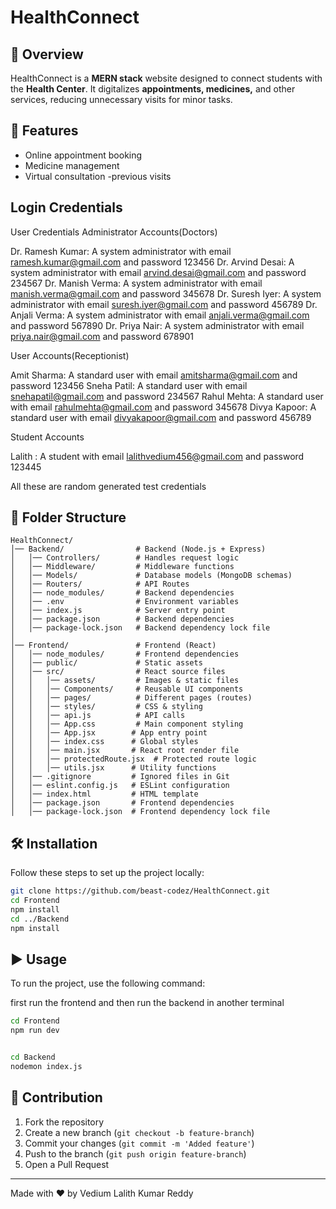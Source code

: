 # HealthConnect

## 📌 Overview
HealthConnect is a **MERN stack** website designed to connect students with the **Health Center**. It digitalizes **appointments, medicines,** and other services, reducing unnecessary visits for minor tasks.

## 🚀 Features
- Online appointment booking
- Medicine management
- Virtual consultation
-previous visits

## Login Credentials
User Credentials
Administrator Accounts(Doctors)

Dr. Ramesh Kumar: A system administrator with email ramesh.kumar@gmail.com and password 123456
Dr. Arvind Desai: A system administrator with email arvind.desai@gmail.com and password 234567
Dr. Manish Verma: A system administrator with email manish.verma@gmail.com and password 345678
Dr. Suresh Iyer: A system administrator with email suresh.iyer@gmail.com and password 456789
Dr. Anjali Verma: A system administrator with email anjali.verma@gmail.com and password 567890
Dr. Priya Nair: A system administrator with email priya.nair@gmail.com and password 678901

User Accounts(Receptionist)

Amit Sharma: A standard user with email amitsharma@gmail.com and password 123456
Sneha Patil: A standard user with email snehapatil@gmail.com and password 234567
Rahul Mehta: A standard user with email rahulmehta@gmail.com and password 345678
Divya Kapoor: A standard user with email divyakapoor@gmail.com and password 456789

Student Accounts

Lalith : A student with email lalithvedium456@gmail.com and password 123445

All these are random generated test credentials


## 📂 Folder Structure
```
HealthConnect/
│── Backend/                # Backend (Node.js + Express)
│   │── Controllers/        # Handles request logic
│   │── Middleware/         # Middleware functions
│   │── Models/             # Database models (MongoDB schemas)
│   │── Routers/            # API Routes
│   │── node_modules/       # Backend dependencies
│   │── .env                # Environment variables
│   │── index.js            # Server entry point
│   │── package.json        # Backend dependencies
│   │── package-lock.json   # Backend dependency lock file
│
│── Frontend/               # Frontend (React)
│   │── node_modules/       # Frontend dependencies
│   │── public/             # Static assets
│   │── src/                # React source files
│   │   │── assets/         # Images & static files
│   │   │── Components/     # Reusable UI components
│   │   │── pages/          # Different pages (routes)
│   │   │── styles/         # CSS & styling
│   │   │── api.js          # API calls
│   │   │── App.css         # Main component styling
│   │   │── App.jsx        # App entry point
│   │   │── index.css      # Global styles
│   │   │── main.jsx       # React root render file
│   │   │── protectedRoute.jsx  # Protected route logic
│   │   │── utils.jsx      # Utility functions
│   │── .gitignore         # Ignored files in Git
│   │── eslint.config.js   # ESLint configuration
│   │── index.html         # HTML template
│   │── package.json       # Frontend dependencies
│   │── package-lock.json  # Frontend dependency lock file

```

## 🛠️ Installation
Follow these steps to set up the project locally:

```sh
git clone https://github.com/beast-codez/HealthConnect.git
cd Frontend
npm install
cd ../Backend
npm install
```

## ▶️ Usage
To run the project, use the following command:

first run the frontend and then run the backend in another terminal
```sh
cd Frontend
npm run dev


cd Backend
nodemon index.js

```

## 🤝 Contribution
1. Fork the repository
2. Create a new branch (`git checkout -b feature-branch`)
3. Commit your changes (`git commit -m 'Added feature'`)
4. Push to the branch (`git push origin feature-branch`)
5. Open a Pull Request


---
Made with ❤️ by Vedium Lalith Kumar Reddy 
